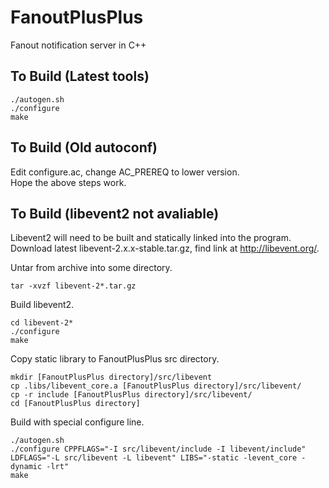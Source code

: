 FanoutPlusPlus
==============

Fanout notification server in C++

To Build (Latest tools)
--------

    ./autogen.sh
    ./configure
    make


To Build (Old autoconf)
--------

Edit configure.ac, change AC_PREREQ to lower version.  
Hope the above steps work.


To Build (libevent2 not avaliable)
--------

Libevent2 will need to be built and statically linked into the program.  
Download latest libevent-2.x.x-stable.tar.gz, find link at http://libevent.org/.


Untar from archive into some directory.

    tar -xvzf libevent-2*.tar.gz

Build libevent2.

    cd libevent-2*
    ./configure
    make

Copy static library to FanoutPlusPlus src directory.

    mkdir [FanoutPlusPlus directory]/src/libevent
    cp .libs/libevent_core.a [FanoutPlusPlus directory]/src/libevent/
    cp -r include [FanoutPlusPlus directory]/src/libevent/
    cd [FanoutPlusPlus directory]
   
Build with special configure line.

    ./autogen.sh
    ./configure CPPFLAGS="-I src/libevent/include -I libevent/include" LDFLAGS="-L src/libevent -L libevent" LIBS="-static -levent_core -dynamic -lrt"
	make
